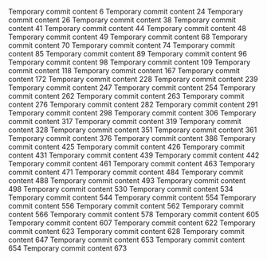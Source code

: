 Temporary commit content 6
Temporary commit content 24
Temporary commit content 26
Temporary commit content 38
Temporary commit content 41
Temporary commit content 44
Temporary commit content 48
Temporary commit content 49
Temporary commit content 68
Temporary commit content 70
Temporary commit content 74
Temporary commit content 85
Temporary commit content 89
Temporary commit content 96
Temporary commit content 98
Temporary commit content 109
Temporary commit content 118
Temporary commit content 167
Temporary commit content 172
Temporary commit content 228
Temporary commit content 239
Temporary commit content 247
Temporary commit content 254
Temporary commit content 262
Temporary commit content 263
Temporary commit content 276
Temporary commit content 282
Temporary commit content 291
Temporary commit content 298
Temporary commit content 306
Temporary commit content 317
Temporary commit content 319
Temporary commit content 328
Temporary commit content 351
Temporary commit content 361
Temporary commit content 376
Temporary commit content 386
Temporary commit content 425
Temporary commit content 426
Temporary commit content 431
Temporary commit content 439
Temporary commit content 442
Temporary commit content 461
Temporary commit content 463
Temporary commit content 471
Temporary commit content 484
Temporary commit content 488
Temporary commit content 493
Temporary commit content 498
Temporary commit content 530
Temporary commit content 534
Temporary commit content 544
Temporary commit content 554
Temporary commit content 556
Temporary commit content 562
Temporary commit content 566
Temporary commit content 578
Temporary commit content 605
Temporary commit content 607
Temporary commit content 622
Temporary commit content 623
Temporary commit content 628
Temporary commit content 647
Temporary commit content 653
Temporary commit content 654
Temporary commit content 673
